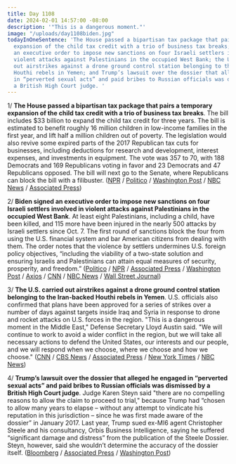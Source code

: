 ```yaml
---
title: Day 1108
date: 2024-02-01 14:57:00 -08:00
description: '"This is a dangerous moment."'
image: "/uploads/day1108biden.jpg"
todayInOneSentence: 'The House passed a bipartisan tax package that pairs a temporary
  expansion of the child tax credit with a trio of business tax breaks; Biden signed
  an executive order to impose new sanctions on four Israeli settlers involved in
  violent attacks against Palestinians in the occupied West Bank; the U.S. carried
  out airstrikes against a drone ground control station belonging to the Iran-backed
  Houthi rebels in Yemen; and Trump’s lawsuit over the dossier that alleged he engaged
  in “perverted sexual acts” and paid bribes to Russian officials was dismissed by
  a British High Court judge. '
---
```


1/ **The House passed a bipartisan tax package that pairs a temporary expansion of the child tax credit with a trio of business tax breaks**. The bill includes $33 billion to expand the child tax credit for three years. The bill is estimated to benefit roughly 16 million children in low-income families in the first year, and lift half a million children out of poverty. The legislation would also revive some expired parts of the 2017 Republican tax cuts for businesses, including deductions for research and development, interest expenses, and investments in equipment. The vote was 357 to 70, with 188 Democrats and 169 Republicans voting in favor and 23 Democrats and 47 Republicans opposed. The bill will next go to the Senate, where Republicans can block the bill with a filibuster.  ([NPR](https://www.npr.org/2024/01/31/1228209266/house-passes-child-tax-credit-expansion) / [Politico](https://www.politico.com/news/2024/01/31/congress-tax-vote-00138968) / [Washington Post](https://www.washingtonpost.com/business/2024/01/31/child-tax-credit-vote-congress/) / [NBC News](https://www.nbcnews.com/politics/congress/house-vote-expanded-child-tax-credit-bill-rcna136545) / [Associated Press](https://apnews.com/article/child-tax-credit-house-republicans-speaker-johnson-4da25a4188ad27693e9d8755e7481b76))

2/ **Biden signed an executive order to impose new sanctions on four Israeli settlers involved in violent attacks against Palestinians in the occupied West Bank**. At least eight Palestinians, including a child, have been killed, and 115 more have been injured in the nearly 500 attacks by Israeli settlers since Oct. 7. The first round of sanctions block the four from using the U.S. financial system and bar American citizens from dealing with them. The order notes that the violence by settlers undermines U.S. foreign policy objectives, “including the viability of a two-state solution and ensuring Israelis and Palestinians can attain equal measures of security, prosperity, and freedom.” ([Politico](https://www.politico.com/news/2024/02/01/biden-executive-order-israeli-settlers-00139065) / [NPR](https://www.npr.org/2024/02/01/1228388748/biden-executive-order-israeli-settlers-west-bank-palestinians) / [Associated Press](https://apnews.com/article/biden-west-bank-israeli-settlers-palestinians-80f9e6be6f6a7bb75dc86360ac2fa6ce) / [Washington Post](https://www.washingtonpost.com/politics/2024/02/01/biden-signs-executive-order-sanctioning-west-bank-settlers/) / [Axios](https://www.axios.com/2024/02/01/biden-israel-settler-violence-palestinians-executive-order) / [CNN](https://www.cnn.com/2024/02/01/politics/west-bank-settlers-executive-order/index.html) / [NBC News](https://www.nbcnews.com/politics/joe-biden/biden-sanction-israeli-settlers-west-bank-rcna136759) / [Wall Street Journal](https://www.wsj.com/politics/policy/u-s-imposes-sanctions-on-israeli-settlers-involved-in-attacks-in-west-bank-6e4b4e40?mod=hp_lead_pos5))

3/ **The U.S. carried out airstrikes against a drone ground control station belonging to the Iran-backed Houthi rebels in Yemen**. U.S. officials also confirmed that plans have been approved for a series of strikes over a number of days against targets inside Iraq and Syria in response to drone and rocket attacks on U.S. forces in the region. "This is a dangerous moment in the Middle East," Defense Secretary Lloyd Austin said. "We will continue to work to avoid a wider conflict in the region, but we will take all necessary actions to defend the United States, our interests and our people, and we will respond when we choose, where we choose and how we choose." ([CNN](https://www.cnn.com/middleeast/live-news/israel-hamas-war-gaza-news-02-01-24/h_53af1ce8419d4dece508a39df44c5ae1) / [CBS News](https://www.cbsnews.com/news/us-strikes-iran-personnel-facilities-in-iraq-syria-approved-jordan-drone-attack/) / [Associated Press](https://apnews.com/article/yemen-houthi-rebels-ship-attacks-israel-hamas-war-1020fe149d82a32f0160037ea7eef7f5) / [New York Times](https://www.nytimes.com/live/2024/02/01/world/israel-hamas-war-gaza-news) / [NBC News](https://www.nbcnews.com/news/world/live-blog/israel-hamas-war-live-updates-houthi-rebels-yemen-jordan-iran-rcna136700))

4/ **Trump’s lawsuit over the dossier that alleged he engaged in “perverted sexual acts” and paid bribes to Russian officials was dismissed by a British High Court judge**. Judge Karen Steyn said "there are no compelling reasons to allow the claim to proceed to trial," because Trump had “chosen to allow many years to elapse – without any attempt to vindicate his reputation in this jurisdiction – since he was first made aware of the dossier” in January 2017. Last year, Trump sued ex-MI6 agent Christopher Steele and his consultancy, Orbis Business Intelligence, saying he suffered “significant damage and distress” from the publication of the Steele Dossier. Steyn, however, said she wouldn’t determine the accuracy of the dossier itself. ([Bloomberg](https://www.bloomberg.com/news/articles/2024-02-01/donald-trump-loses-london-case-against-ex-spy-over-kremlin-files?sref=MIBMEEoj) / [Associated Press](https://apnews.com/article/trump-steele-dossier-uk-lawsuit-535099946dc49c15640dfb8838fe2749) / [Washington Post](https://www.washingtonpost.com/world/2024/02/01/trump-court-christopher-steele-dossier/))


